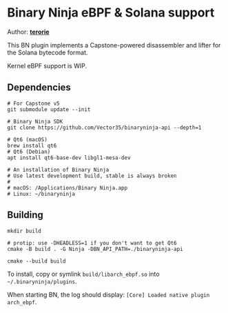 # Binary Ninja eBPF & Solana support

Author: **[terorie](https://github.com/terorie)**

This BN plugin implements a Capstone-powered disassembler and lifter for the Solana bytecode format.

Kernel eBPF support is WIP.

## Dependencies

```shell
# For Capstone v5
git submodule update --init

# Binary Ninja SDK
git clone https://github.com/Vector35/binaryninja-api --depth=1

# Qt6 (macOS)
brew install qt6
# Qt6 (Debian)
apt install qt6-base-dev libgl1-mesa-dev

# An installation of Binary Ninja
# Use latest development build, stable is always broken
#
# macOS: /Applications/Binary Ninja.app
# Linux: ~/binaryninja
```

## Building

```shell
mkdir build

# protip: use -DHEADLESS=1 if you don't want to get Qt6
cmake -B build . -G Ninja -DBN_API_PATH=./binaryninja-api

cmake --build build
```

To install, copy or symlink `build/libarch_ebpf.so` into `~/.binaryninja/plugins`.

When starting BN, the log should display: `[Core] Loaded native plugin arch_ebpf`.
